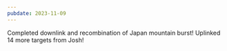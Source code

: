 ```yaml
---
pubdate: 2023-11-09
---
```


Completed downlink and recombination of Japan mountain burst!  Uplinked 14 more targets from Josh!
